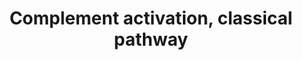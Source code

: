 ---
annotations:
- type: Pathway Ontology
  value: classical complement pathway
- type: Pathway Ontology
  value: regulatory pathway
authors:
- MaintBot
- Ariutta
- Eweitz
description: ''
last-edited: 2021-05-24
organisms:
- Canis familiaris
redirect_from:
- /index.php/Pathway:WP1095
- /instance/WP1095
schema-jsonld:
- '@context': https://schema.org/
  '@id': https://wikipathways.github.io/pathways/WP1095.html
  '@type': Dataset
  creator:
    '@type': Organization
    name: WikiPathways
  description: ''
  keywords:
  - C1S
  - C4A
  - C2
  - C8B
  - C4B
  - C7
  - C1QC
  - C1R
  - MASP1
  - C8A
  - H2O
  - C1QA
  - C1QB
  - C5
  - C6
  - C3
  - C9
  - CD55
  license: CC0
  name: Complement activation, classical pathway
seo: CreativeWork
title: Complement activation, classical pathway
wpid: WP1095
---